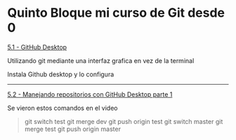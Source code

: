# Quinto Bloque mi curso de Git desde 0

[5.1 - GitHub Desktop](https://app.ed.team/cursos/git/05/01)

Utilizando git mediante una interfaz grafica en vez de la terminal

Instala Github desktop y lo configura

---
[5.2 - Manejando repositorios con GitHub Desktop parte 1](https://app.ed.team/cursos/git/05/02)

Se vieron estos comandos en el video 
>git switch test
>git merge dev
>git push origin test
>git switch master
>git merge test
>git push origin master


